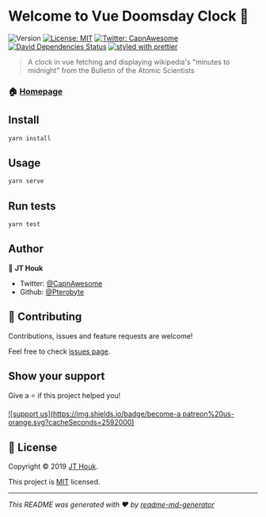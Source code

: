 # Welcome to Vue Doomsday Clock 👋

![Version](https://img.shields.io/badge/version-0.1.0-blue.svg?cacheSeconds=2592000)
[![License: MIT](https://img.shields.io/badge/License-MIT-yellow.svg)](https://github.com/Pterobyte/doomsday-clock/tree/master/LICENSE)
[![Twitter: CapnAwesome](https://img.shields.io/twitter/follow/CapnAwesome.svg?style=social)](https://twitter.com/CapnAwesome)
[![David Dependencies Status](https://david-dm.org/pterobyte/doomsday-clock.svg)](https://david-dm.org/pterobyte/doomsday-clock)
[![styled with prettier](https://img.shields.io/badge/styled_with-prettier-ff69b4.svg)](https://github.com/prettier/prettier)

> A clock in vue fetching and displaying wikipedia's &#34;minutes to midnight&#34; from the Bulletin of the Atomic Scientists

### 🏠 [Homepage](https://pterobyte.github.io/doomsday-clock/)

## Install

```sh
yarn install
```

## Usage

```sh
yarn serve
```

## Run tests

```sh
yarn test
```

## Author

👤 **JT Houk**

* Twitter: [@CapnAwesome](https://twitter.com/CapnAwesome)
* Github: [@Pterobyte](https://github.com/Pterobyte)

## 🤝 Contributing

Contributions, issues and feature requests are welcome!

Feel free to check [issues page](https://github.com/Pterobyte/doomsday-clock/issues).

## Show your support

Give a ⭐️ if this project helped you!

[![support us](https://img.shields.io/badge/become-a patreon%20us-orange.svg?cacheSeconds=2592000)](https://www.patreon.com/https://www.patreon.com/TerminallyChillSoftware)


## 📝 License

Copyright © 2019 [JT Houk](https://github.com/Pterobyte).

This project is [MIT](https://github.com/Pterobyte/doomsday-clock/tree/master/LICENSE) licensed.

***
_This README was generated with ❤️ by [readme-md-generator](https://github.com/kefranabg/readme-md-generator)_